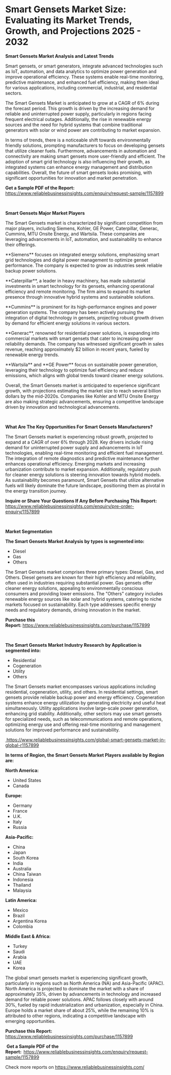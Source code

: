 <p><h1>Smart Gensets Market Size: Evaluating its Market Trends, Growth, and Projections 2025 - 2032</h1></p><p><strong>Smart Gensets Market Analysis and Latest Trends</strong></p>
<p><p>Smart gensets, or smart generators, integrate advanced technologies such as IoT, automation, and data analytics to optimize power generation and improve operational efficiency. These systems enable real-time monitoring, predictive maintenance, and enhanced fuel efficiency, making them ideal for various applications, including commercial, industrial, and residential sectors.</p><p>The Smart Gensets Market is anticipated to grow at a CAGR of 6% during the forecast period. This growth is driven by the increasing demand for reliable and uninterrupted power supply, particularly in regions facing frequent electrical outages. Additionally, the rise in renewable energy sources and the need for hybrid systems that combine traditional generators with solar or wind power are contributing to market expansion.</p><p>In terms of trends, there is a noticeable shift towards environmentally friendly solutions, prompting manufacturers to focus on developing gensets that utilize cleaner fuels. Furthermore, advancements in automation and connectivity are making smart gensets more user-friendly and efficient. The adoption of smart grid technology is also influencing their growth, as integrated systems can enhance energy management and distribution capabilities. Overall, the future of smart gensets looks promising, with significant opportunities for innovation and market penetration.</p></p>
<p><strong>Get a Sample PDF of the Report:&nbsp;</strong> <a href="https://www.reliablebusinessinsights.com/enquiry/request-sample/1157899?utm_campaign=2117&utm_medium=2&utm_source=Github&utm_content=ia&utm_term=24022025&utm_id=smart-gensets">https://www.reliablebusinessinsights.com/enquiry/request-sample/1157899</a></p>
<p>&nbsp;</p>
<p><strong>Smart Gensets Major Market Players</strong></p>
<p><p>The Smart Gensets market is characterized by significant competition from major players, including Siemens, Kohler, GE Power, Caterpillar, Generac, Cummins, MTU Onsite Energy, and Wartsila. These companies are leveraging advancements in IoT, automation, and sustainability to enhance their offerings.</p><p>**Siemens** focuses on integrated energy solutions, emphasizing smart grid technologies and digital power management to optimize genset performance. The company is expected to grow as industries seek reliable backup power solutions.</p><p>**Caterpillar**, a leader in heavy machinery, has made substantial investments in smart technology for its gensets, enhancing operational efficiency and remote monitoring. The firm aims to expand its market presence through innovative hybrid systems and sustainable solutions.</p><p>**Cummins** is prominent for its high-performance engines and power generation systems. The company has been actively pursuing the integration of digital technology in gensets, projecting robust growth driven by demand for efficient energy solutions in various sectors.</p><p>**Generac**, renowned for residential power solutions, is expanding into commercial markets with smart gensets that cater to increasing power reliability demands. The company has witnessed significant growth in sales revenue, reaching approximately $2 billion in recent years, fueled by renewable energy trends.</p><p>**Wartsila** and **GE Power** focus on sustainable power generation, leveraging their technology to optimize fuel efficiency and reduce emissions, which aligns with global trends toward cleaner energy solutions.</p><p>Overall, the Smart Gensets market is anticipated to experience significant growth, with projections estimating the market size to reach several billion dollars by the mid-2020s. Companies like Kohler and MTU Onsite Energy are also making strategic advancements, ensuring a competitive landscape driven by innovation and technological advancements.</p></p>
<p>&nbsp;</p>
<p><strong>What Are The Key Opportunities For Smart Gensets Manufacturers?</strong></p>
<p><p>The Smart Gensets market is experiencing robust growth, projected to expand at a CAGR of over 6% through 2028. Key drivers include rising demand for uninterrupted power supply and advancements in IoT technologies, enabling real-time monitoring and efficient fuel management. The integration of remote diagnostics and predictive maintenance further enhances operational efficiency. Emerging markets and increasing urbanization contribute to market expansion. Additionally, regulatory push for cleaner energy solutions is steering innovation towards hybrid models. As sustainability becomes paramount, Smart Gensets that utilize alternative fuels will likely dominate the future landscape, positioning them as pivotal in the energy transition journey.</p></p>
<p><strong>Inquire or Share Your Questions If Any Before Purchasing This Report:</strong> <a href="https://www.reliablebusinessinsights.com/enquiry/pre-order-enquiry/1157899?utm_campaign=2117&utm_medium=2&utm_source=Github&utm_content=ia&utm_term=24022025&utm_id=smart-gensets">https://www.reliablebusinessinsights.com/enquiry/pre-order-enquiry/1157899</a></p>
<p>&nbsp;</p>
<p><strong>Market Segmentation</strong></p>
<p><strong>The Smart Gensets Market Analysis by types is segmented into:</strong></p>
<p><ul><li>Diesel</li><li>Gas</li><li>Others</li></ul></p>
<p><p>The Smart Gensets market comprises three primary types: Diesel, Gas, and Others. Diesel gensets are known for their high efficiency and reliability, often used in industries requiring substantial power. Gas gensets offer cleaner energy solutions, appealing to environmentally conscious consumers and providing lower emissions. The "Others" category includes renewable energy sources like solar and hybrid systems, catering to niche markets focused on sustainability. Each type addresses specific energy needs and regulatory demands, driving innovation in the market.</p></p>
<p><strong>Purchase this Report:&nbsp;</strong><a href="https://www.reliablebusinessinsights.com/purchase/1157899?utm_campaign=2117&utm_medium=2&utm_source=Github&utm_content=ia&utm_term=24022025&utm_id=smart-gensets">https://www.reliablebusinessinsights.com/purchase/1157899</a></p>
<p>&nbsp;</p>
<p><strong>The Smart Gensets Market Industry Research by Application is segmented into:</strong></p>
<p><ul><li>Residential</li><li>Cogeneration</li><li>Utility</li><li>Others</li></ul></p>
<p><p>The Smart Gensets market encompasses various applications including residential, cogeneration, utility, and others. In residential settings, smart gensets provide reliable backup power and energy efficiency. Cogeneration systems enhance energy utilization by generating electricity and useful heat simultaneously. Utility applications involve large-scale power generation, enhancing grid stability. Additionally, other sectors may use smart gensets for specialized needs, such as telecommunications and remote operations, optimizing energy use and offering real-time monitoring and management solutions for improved performance and sustainability.</p></p>
<p><a href="https://www.reliablebusinessinsights.com/global-smart-gensets-market-in-global-r1157899?utm_campaign=2117&utm_medium=2&utm_source=Github&utm_content=ia&utm_term=24022025&utm_id=smart-gensets">&nbsp;https://www.reliablebusinessinsights.com/global-smart-gensets-market-in-global-r1157899</a></p>
<p><strong>In terms of Region, the Smart Gensets Market Players available by Region are:</strong></p>
<p>
    <p> <strong> North America: </strong>
        <ul>
            <li>United States</li>
            <li>Canada</li>
        </ul>
        </p> 
    <p> <strong> Europe: </strong>
        <ul>
            <li>Germany</li>
            <li>France</li>
            <li>U.K.</li>
            <li>Italy</li>
            <li>Russia</li>
        </ul>
        </p> 
    <p> <strong> Asia-Pacific: </strong>
        <ul>
            <li>China</li>
            <li>Japan</li>
            <li>South Korea</li>
            <li>India</li>
            <li>Australia</li>
            <li>China Taiwan</li>
            <li>Indonesia</li>
            <li>Thailand</li>
            <li>Malaysia</li>
        </ul>
        </p> 
    <p> <strong> Latin America: </strong>
        <ul>
            <li>Mexico</li>
            <li>Brazil</li>
            <li>Argentina Korea</li>
            <li>Colombia</li>
        </ul>
        </p> 
    <p> <strong> Middle East & Africa: </strong>
        <ul>
            <li>Turkey</li>
            <li>Saudi</li>
            <li>Arabia</li>
            <li>UAE</li>
            <li>Korea</li>
        </ul>
    </p>
    </p>
<p><p>The global smart gensets market is experiencing significant growth, particularly in regions such as North America (NA) and Asia-Pacific (APAC). North America is projected to dominate the market with a share of approximately 35%, driven by advancements in technology and increased demand for reliable power solutions. APAC follows closely with around 30%, fueled by rapid industrialization and urbanization, especially in China. Europe holds a market share of about 25%, while the remaining 10% is attributed to other regions, indicating a competitive landscape with emerging opportunities.</p></p>
<p><strong>Purchase this Report: </strong><a href="https://www.reliablebusinessinsights.com/purchase/1157899?utm_campaign=2117&utm_medium=2&utm_source=Github&utm_content=ia&utm_term=24022025&utm_id=smart-gensets">https://www.reliablebusinessinsights.com/purchase/1157899</a></p>
<p>&nbsp;<strong>Get a Sample PDF of the Report:&nbsp;&nbsp;</strong><a href="https://www.reliablebusinessinsights.com/enquiry/request-sample/1157899?utm_campaign=2117&utm_medium=2&utm_source=Github&utm_content=ia&utm_term=24022025&utm_id=smart-gensets">https://www.reliablebusinessinsights.com/enquiry/request-sample/1157899</a></p>
<p><strong></strong></p>
<p>Check more reports on <a href="https://www.reliablebusinessinsights.com/?utm_campaign=2117&utm_medium=2&utm_source=Github&utm_content=ia&utm_term=24022025&utm_id=smart-gensets">https://www.reliablebusinessinsights.com/</a></p>